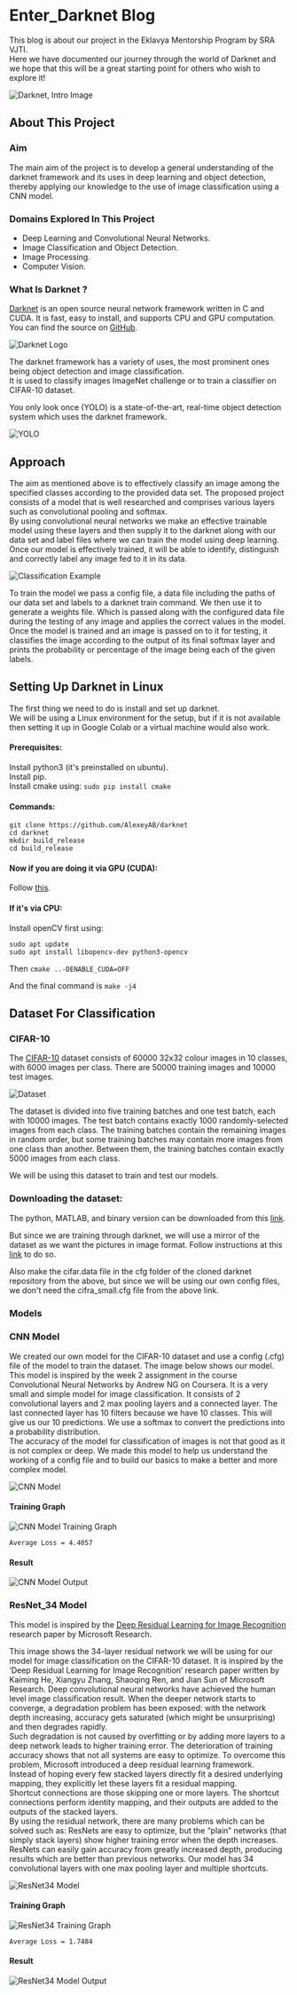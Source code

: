 # Enter_Darknet Blog 
This blog is about our project in the Eklavya Mentorship Program by SRA VJTI.  
Here we have documented our journey through the world of Darknet and we hope that this will be a great starting point for others who wish to explore it!

![Darknet, Intro Image](./assets/darknet-main-pic-name.png)

## About This Project

### Aim
The main aim of the project is to develop a general understanding of the darknet framework and its uses in deep learning and object detection, thereby applying our knowledge to the use of image classification using a CNN model.

### Domains Explored In This Project
* Deep Learning and Convolutional Neural Networks.
* Image Classification and Object Detection.
* Image Processing.
* Computer Vision.
  
### What Is Darknet ?
[Darknet](https://pjreddie.com/darknet/) is an open source neural network framework written in C and CUDA. It is fast, easy to install, and supports CPU and GPU computation. You can find the source on [GitHub](https://github.com/AlexeyAB/darknet).

![Darknet Logo](./assets/Darknet_Logo.png "Darknet Logo")

The darknet framework has a variety of uses, the most prominent ones being object detection and image classification.  
It is used to classify images ImageNet challenge or to train a classifier on CIFAR-10 dataset.  

You only look once (YOLO) is a state-of-the-art, real-time object detection system which uses the darknet framework.

![YOLO](./assets/yolo.png "Yolo Comparison Graph")

## Approach
The aim as mentioned above is to effectively classify an image among the specified classes according to the provided data set. The proposed project consists of a model that is well researched and comprises various layers such as convolutional pooling and softmax.  
By using convolutional neural networks we make an effective trainable model using these layers and then supply it to the darknet along with our data set and label files where we can train the model using deep learning. Once our model is effectively trained, it will be able to identify, distinguish and correctly label any image fed to it in its data.

![Classification Example](./assets/approach.png "Approach")

To train the model we pass a config file, a data file including the paths of our data set and labels to a darknet train command. We then use it to generate a weights file. Which is passed along with the configured data file during the testing of any image and applies the correct values in the model. Once the model is trained and an image is passed on to it for testing, it classifies the image according to the output of its final softmax layer and prints the probability or percentage of the image being each of the given labels.

## Setting Up Darknet in Linux
The first thing we need to do is install and set up darknet.  
We will be using a Linux environment for the setup, but if it is not available then setting it up in Google Colab or a virtual machine would also work.

#### Prerequisites:
Install python3 (it's preinstalled on ubuntu).  
Install pip.  
Install cmake using: ```sudo pip install cmake```

#### Commands:
```
git clone https://github.com/AlexeyAB/darknet
cd darknet
mkdir build_release
cd build_release
```
#### Now if you are doing it via GPU (CUDA):
  
Follow [this](https://github.com/AlexeyAB/darknet#how-to-compile-on-linux-using-make).

#### If it's via CPU:

Install openCV first using:
```
sudo apt update
sudo apt install libopencv-dev python3-opencv
```

Then ```cmake ..-DENABLE_CUDA=OFF```

And the final command is ```make -j4```

## Dataset For Classification
### CIFAR-10
The [CIFAR-10](https://www.cs.toronto.edu/~kriz/cifar.html) dataset consists of 60000 32x32 colour images in 10 classes, with 6000 images per class. There are 50000 training images and 10000 test images.

![Dataset](./assets/dataset.png "Dataset")

The dataset is divided into five training batches and one test batch, each with 10000 images. The test batch contains exactly 1000 randomly-selected images from each class. The training batches contain the remaining images in random order, but some training batches may contain more images from one class than another. Between them, the training batches contain exactly 5000 images from each class.

We will be using this dataset to train and test our models.

### Downloading the dataset:

The python, MATLAB, and binary version can be downloaded from this [link](https://www.cs.toronto.edu/~kriz/cifar.html).

But since we are training through darknet, we will use a mirror of the dataset as we want the pictures in image format.
Follow instructions at this [link](https://pjreddie.com/darknet/train-cifar/) to do so.

Also make the cifar.data file in the cfg folder of the cloned darknet repository from the above, but since we will be using our own config files, we don't need the cifra_small.cfg file from the above link.

### Models

### CNN Model
We created our own model for the CIFAR-10 dataset and use a config (.cfg) file of the
model to train the dataset. The image below shows our model. 
This model is inspired by the week 2 assignment in the course Convolutional Neural Networks by Andrew NG on Coursera. It is a very small and simple model for image classification. 
It consists of 2 convolutional layers and 2 max pooling layers and a connected layer. 
The last connected layer has 10 filters because we have 10 classes. This will give us our 10 predictions. We use a softmax to convert the predictions into a probability distribution.  
The accuracy of the model for classification of images is not that good as it is not complex or deep. We made this model to help us understand the working of a config file and to build our basics to make a better and more complex model.

![CNN Model](./assets/CNN_Model.png "CNN Model Image")

#### Training Graph

![CNN Model Training Graph](./assets/CNN_TrainingGraph.png "CNN Training Graph")
 
```Average Loss = 4.4057```
 
#### Result
![CNN Model Output](./assets/CNN_Output.png "CNN Output")

### ResNet_34 Model

This model is inspired by the [Deep Residual Learning for Image Recognition](https://arxiv.org/pdf/1512.03385.pdf) research paper by Microsoft Research.

This image shows the 34-layer residual network we will be using for our model for image classification on the CIFAR-10 dataset. 
It is inspired by the ‘Deep Residual Learning for Image Recognition’ research paper written by Kaiming He, Xiangyu Zhang, Shaoqing Ren, and Jian Sun of Microsoft Research. 
Deep convolutional neural networks have achieved the human level image classification result. 
When the deeper network starts to converge, a degradation problem has been exposed: with the network depth increasing, accuracy gets saturated (which might be unsurprising) and then degrades rapidly.  
Such degradation is not caused by overfitting or by adding more layers to a deep network leads to higher training error.  The deterioration of training accuracy shows that not all systems are easy to optimize. To overcome this problem, Microsoft introduced a deep residual learning framework.  
Instead of hoping every few stacked layers directly fit a desired underlying mapping, they explicitly let these layers fit a residual mapping.   
Shortcut connections are those skipping one or more layers. The shortcut connections perform identity mapping, and their outputs are added to the outputs of the stacked layers.   
By using the residual network, there are many problems which can be solved such as: ResNets are easy to optimize, but the “plain” networks (that simply stack layers) show higher training error when the depth increases. 
ResNets can easily gain accuracy from greatly increased depth, producing results which are better than previous networks. Our model has 34 convolutional layers with one max pooling layer and multiple shortcuts.

![ResNet34 Model](./assets/ResNet_34_Model.png "ResNet34 Model Image")

#### Training Graph

![ResNet34 Training Graph](./assets/ResNet_34_TrainingGraph.png "ResNet34 Training Graph")
 
```Average Loss = 1.7484```
 
#### Result
 
![ResNet34 Model Output](./assets/ResNet34_Output.png "ResNet34 Output")
